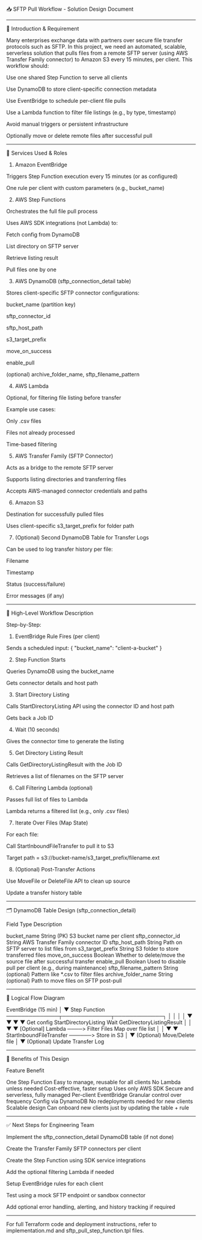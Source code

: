 📥 SFTP Pull Workflow - Solution Design Document


---

📌 Introduction & Requirement

Many enterprises exchange data with partners over secure file transfer protocols such as SFTP. In this project, we need an automated, scalable, serverless solution that pulls files from a remote SFTP server (using AWS Transfer Family connector) to Amazon S3 every 15 minutes, per client. This workflow should:

Use one shared Step Function to serve all clients

Use DynamoDB to store client-specific connection metadata

Use EventBridge to schedule per-client file pulls

Use a Lambda function to filter file listings (e.g., by type, timestamp)

Avoid manual triggers or persistent infrastructure

Optionally move or delete remote files after successful pull



---

🧱 Services Used & Roles

1. Amazon EventBridge

Triggers Step Function execution every 15 minutes (or as configured)

One rule per client with custom parameters (e.g., bucket_name)


2. AWS Step Functions

Orchestrates the full file pull process

Uses AWS SDK integrations (not Lambda) to:

Fetch config from DynamoDB

List directory on SFTP server

Retrieve listing result

Pull files one by one



3. AWS DynamoDB (sftp_connection_detail table)

Stores client-specific SFTP connector configurations:

bucket_name (partition key)

sftp_connector_id

sftp_host_path

s3_target_prefix

move_on_success

enable_pull

(optional) archive_folder_name, sftp_filename_pattern



4. AWS Lambda

Optional, for filtering file listing before transfer

Example use cases:

Only .csv files

Files not already processed

Time-based filtering



5. AWS Transfer Family (SFTP Connector)

Acts as a bridge to the remote SFTP server

Supports listing directories and transferring files

Accepts AWS-managed connector credentials and paths


6. Amazon S3

Destination for successfully pulled files

Uses client-specific s3_target_prefix for folder path


7. (Optional) Second DynamoDB Table for Transfer Logs

Can be used to log transfer history per file:

Filename

Timestamp

Status (success/failure)

Error messages (if any)




---

🔁 High-Level Workflow Description

Step-by-Step:

1. EventBridge Rule Fires (per client)

Sends a scheduled input: { "bucket_name": "client-a-bucket" }



2. Step Function Starts

Queries DynamoDB using the bucket_name

Gets connector details and host path



3. Start Directory Listing

Calls StartDirectoryListing API using the connector ID and host path

Gets back a Job ID



4. Wait (10 seconds)

Gives the connector time to generate the listing



5. Get Directory Listing Result

Calls GetDirectoryListingResult with the Job ID

Retrieves a list of filenames on the SFTP server



6. Call Filtering Lambda (optional)

Passes full list of files to Lambda

Lambda returns a filtered list (e.g., only .csv files)



7. Iterate Over Files (Map State)

For each file:

Call StartInboundFileTransfer to pull it to S3

Target path = s3://bucket-name/s3_target_prefix/filename.ext




8. (Optional) Post-Transfer Actions

Use MoveFile or DeleteFile API to clean up source

Update a transfer history table





---

🗂️ DynamoDB Table Design (sftp_connection_detail)

Field	Type	Description

bucket_name	String (PK)	S3 bucket name per client
sftp_connector_id	String	AWS Transfer Family connector ID
sftp_host_path	String	Path on SFTP server to list files from
s3_target_prefix	String	S3 folder to store transferred files
move_on_success	Boolean	Whether to delete/move the source file after successful transfer
enable_pull	Boolean	Used to disable pull per client (e.g., during maintenance)
sftp_filename_pattern	String (optional)	Pattern like *.csv to filter files
archive_folder_name	String (optional)	Path to move files on SFTP post-pull



---

🧠 Logical Flow Diagram

EventBridge (15 min)
   │
   ▼
Step Function ──────────────┬─────────────┬─────────────┐
   │                        │             │             │
   ▼                        ▼             ▼             ▼
Get config           StartDirectoryListing   Wait     GetDirectoryListingResult
   │                                                         │
   ▼                                                         ▼
  [Optional] Lambda ────> Filter Files                    Map over file list
                               │                                │
                               ▼                                ▼
                      StartInboundFileTransfer ──────> Store in S3
                                                         │
                                                         ▼
                                            (Optional) Move/Delete file
                                                         │
                                                         ▼
                                           (Optional) Update Transfer Log


---

📌 Benefits of This Design

Feature	Benefit

One Step Function	Easy to manage, reusable for all clients
No Lambda unless needed	Cost-effective, faster setup
Uses only AWS SDK	Secure and serverless, fully managed
Per-client EventBridge	Granular control over frequency
Config via DynamoDB	No redeployments needed for new clients
Scalable design	Can onboard new clients just by updating the table + rule



---

✅ Next Steps for Engineering Team

Implement the sftp_connection_detail DynamoDB table (if not done)

Create the Transfer Family SFTP connectors per client

Create the Step Function using SDK service integrations

Add the optional filtering Lambda if needed

Setup EventBridge rules for each client

Test using a mock SFTP endpoint or sandbox connector

Add optional error handling, alerting, and history tracking if required



---

For full Terraform code and deployment instructions, refer to implementation.md and sftp_pull_step_function.tpl files.

